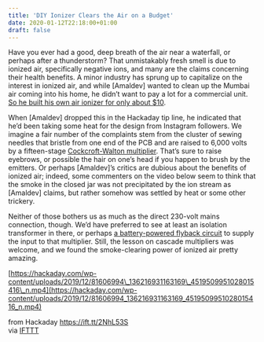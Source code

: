 ```yaml
---
title: 'DIY Ionizer Clears the Air on a Budget'
date: 2020-01-12T22:18:00+01:00
draft: false
---
```


Have you ever had a good, deep breath of the air near a waterfall, or perhaps after a thunderstorm? That unmistakably fresh smell is due to ionized air, specifically negative ions, and many are the claims concerning their health benefits. A minor industry has sprung up to capitalize on the interest in ionized air, and while \[Amaldev\] wanted to clean up the Mumbai air coming into his home, he didn’t want to pay a lot for a commercial unit. [So he built his own air ionizer for only about $10](http://amaldev.blog/build-ioniser-in-under-10-dollars/).

When \[Amaldev\] dropped this in the Hackaday tip line, he indicated that he’d been taking some heat for the design from Instagram followers. We imagine a fair number of the complaints stem from the cluster of sewing needles that bristle from one end of the PCB and are raised to 6,000 volts by a fifteen-stage [Cockcroft-Walton multiplier](https://hackaday.com/2012/02/10/cockroft-walton-multiplier-can-output-positive-or-negative-voltage/). That’s sure to raise eyebrows, or possible the hair on one’s head if you happen to brush by the emitters. Or perhaps \[Amaldev\]’s critics are dubious about the benefits of ionized air; indeed, some commenters on the video below seem to think that the smoke in the closed jar was not precipitated by the ion stream as \[Amaldev\] claims, but rather somehow was settled by heat or some other trickery.

Neither of those bothers us as much as the direct 230-volt mains connection, though. We’d have preferred to see at least an isolation transformer in there, or perhaps [a battery-powered flyback circuit](https://hackaday.com/2011/08/21/controlling-a-flyback-transformer-with-an-arduino/) to supply the input to that multiplier. Still, the lesson on cascade multipliers was welcome, and we found the smoke-clearing power of ionized air pretty amazing.

[https://hackaday.com/wp-content/uploads/2019/12/81606994\_136216931163169\_4519509951028015416\_n.mp4](https://hackaday.com/wp-content/uploads/2019/12/81606994_136216931163169_4519509951028015416_n.mp4)

  
  
from Hackaday https://ift.tt/2NhL53S  
via [IFTTT](https://ifttt.com/?ref=da&site=blogger)
